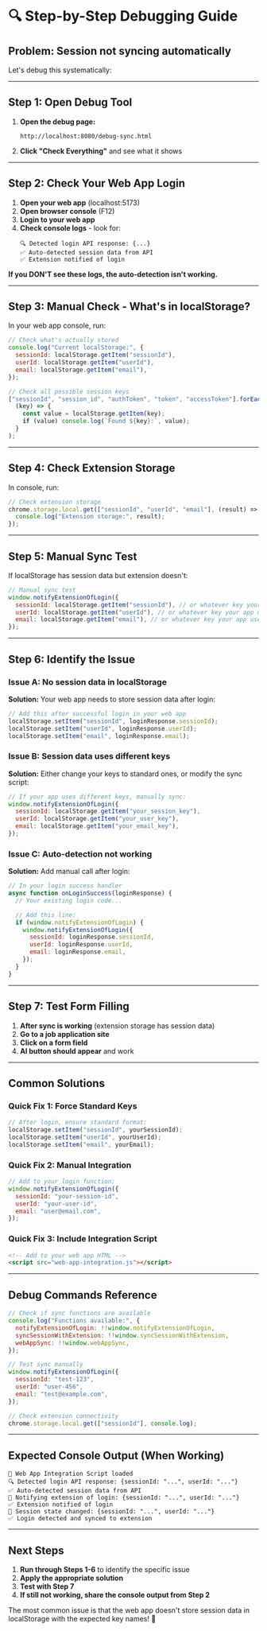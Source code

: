 # 🔍 Step-by-Step Debugging Guide

## Problem: Session not syncing automatically

Let's debug this systematically:

---

## Step 1: Open Debug Tool

1. **Open the debug page:**

   ```
   http://localhost:8080/debug-sync.html
   ```

2. **Click "Check Everything"** and see what it shows

---

## Step 2: Check Your Web App Login

1. **Open your web app** (localhost:5173)
2. **Open browser console** (F12)
3. **Login to your web app**
4. **Check console logs** - look for:
   ```
   🔍 Detected login API response: {...}
   ✅ Auto-detected session data from API
   ✅ Extension notified of login
   ```

**If you DON'T see these logs, the auto-detection isn't working.**

---

## Step 3: Manual Check - What's in localStorage?

In your web app console, run:

```javascript
// Check what's actually stored
console.log("Current localStorage:", {
  sessionId: localStorage.getItem("sessionId"),
  userId: localStorage.getItem("userId"),
  email: localStorage.getItem("email"),
});

// Check all possible session keys
["sessionId", "session_id", "authToken", "token", "accessToken"].forEach(
  (key) => {
    const value = localStorage.getItem(key);
    if (value) console.log(`Found ${key}:`, value);
  }
);
```

---

## Step 4: Check Extension Storage

In console, run:

```javascript
// Check extension storage
chrome.storage.local.get(["sessionId", "userId", "email"], (result) => {
  console.log("Extension storage:", result);
});
```

---

## Step 5: Manual Sync Test

If localStorage has session data but extension doesn't:

```javascript
// Manual sync test
window.notifyExtensionOfLogin({
  sessionId: localStorage.getItem("sessionId"), // or whatever key your app uses
  userId: localStorage.getItem("userId"), // or whatever key your app uses
  email: localStorage.getItem("email"), // or whatever key your app uses
});
```

---

## Step 6: Identify the Issue

### Issue A: No session data in localStorage

**Solution:** Your web app needs to store session data after login:

```javascript
// Add this after successful login in your web app
localStorage.setItem("sessionId", loginResponse.sessionId);
localStorage.setItem("userId", loginResponse.userId);
localStorage.setItem("email", loginResponse.email);
```

### Issue B: Session data uses different keys

**Solution:** Either change your keys to standard ones, or modify the sync script:

```javascript
// If your app uses different keys, manually sync:
window.notifyExtensionOfLogin({
  sessionId: localStorage.getItem("your_session_key"),
  userId: localStorage.getItem("your_user_key"),
  email: localStorage.getItem("your_email_key"),
});
```

### Issue C: Auto-detection not working

**Solution:** Add manual call after login:

```javascript
// In your login success handler
async function onLoginSuccess(loginResponse) {
  // Your existing login code...

  // Add this line:
  if (window.notifyExtensionOfLogin) {
    window.notifyExtensionOfLogin({
      sessionId: loginResponse.sessionId,
      userId: loginResponse.userId,
      email: loginResponse.email,
    });
  }
}
```

---

## Step 7: Test Form Filling

1. **After sync is working** (extension storage has session data)
2. **Go to a job application site**
3. **Click on a form field**
4. **AI button should appear** and work

---

## Common Solutions

### Quick Fix 1: Force Standard Keys

```javascript
// After login, ensure standard format:
localStorage.setItem("sessionId", yourSessionId);
localStorage.setItem("userId", yourUserId);
localStorage.setItem("email", yourEmail);
```

### Quick Fix 2: Manual Integration

```javascript
// Add to your login function:
window.notifyExtensionOfLogin({
  sessionId: "your-session-id",
  userId: "your-user-id",
  email: "user@email.com",
});
```

### Quick Fix 3: Include Integration Script

```html
<!-- Add to your web app HTML -->
<script src="web-app-integration.js"></script>
```

---

## Debug Commands Reference

```javascript
// Check if sync functions are available
console.log("Functions available:", {
  notifyExtensionOfLogin: !!window.notifyExtensionOfLogin,
  syncSessionWithExtension: !!window.syncSessionWithExtension,
  webAppSync: !!window.webAppSync,
});

// Test sync manually
window.notifyExtensionOfLogin({
  sessionId: "test-123",
  userId: "user-456",
  email: "test@example.com",
});

// Check extension connectivity
chrome.storage.local.get(["sessionId"], console.log);
```

---

## Expected Console Output (When Working)

```
🔄 Web App Integration Script loaded
🔍 Detected login API response: {sessionId: "...", userId: "..."}
✅ Auto-detected session data from API
🔐 Notifying extension of login: {sessionId: "...", userId: "..."}
✅ Extension notified of login
🔄 Session state changed: {sessionId: "...", userId: "..."}
✅ Login detected and synced to extension
```

---

## Next Steps

1. **Run through Steps 1-6** to identify the specific issue
2. **Apply the appropriate solution**
3. **Test with Step 7**
4. **If still not working, share the console output from Step 2**

The most common issue is that the web app doesn't store session data in localStorage with the expected key names! 🎯
